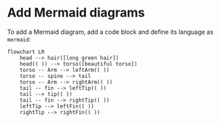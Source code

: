 # Add Mermaid diagrams

To add a Mermaid diagram, add a code block and define its language as `mermaid`:

```mermaid
flowchart LR
    head --> hair([long green hair])
    head(( )) --> torso([beautiful torso])
    torso -- Arm --> leftArm(( ))
    torso -- spine --> tail
    torso -- Arm --> rightArm(( ))
    tail -- fin --> leftTip(( ))
    tail --> tip(( ))
    tail -- fin --> rightTip(( ))
    leftTip --> leftFin(( ))
    rightTip --> rightFin(( ))
```